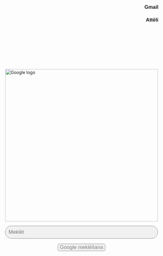 <html>
<html lang="lv">
<title>Google</title>
<style>
.smaller-image {
    width: 500px;
    margin-left: auto;
    margin-right: auto;
    display: block;
    }
.class {
    width: 100px;
    margin-left: auto;
    margin-right: auto;
    display: block;
    }
.size {
    width: 500px;
    border-radius: 20px;
    padding: 10px;
    font-size: 17px;
    border: 1px solid grey;
    background: #f1f1f1;
    margin-left: auto;
    margin-right: auto;
    }
.font {
    font-family: arial, sans-serif;
    }
.button {
    width: 150 px;
    padding: 100 px;
    background: #f1f1f1;
    color: grey;
    font-size: 17px;
    border: 1px solid grey;
    cursor: pointer;
    border-radius: 5px;
    } 
</style>
<h3 align="right" class="font">Gmail</h3>
<h3 align="right" class="font">Attēli</h3>
<body>
<br>
<br>
<br>
<br>
<br>
<br>
<br>
<br>
<img class="smaller-image img-align" src="https://upload.wikimedia.org/wikipedia/commons/thumb/2/2f/Google_2015_logo.svg/1200px-Google_2015_logo.svg.png" alt="Google logo">
</body>
<form>
<center><p><input type="search" name="q" placeholder="Meklēt" class="size">
<br>
<br>
<input type="submit" value="Google meklēšana" class="button"></p></center>
</form>
</html>
